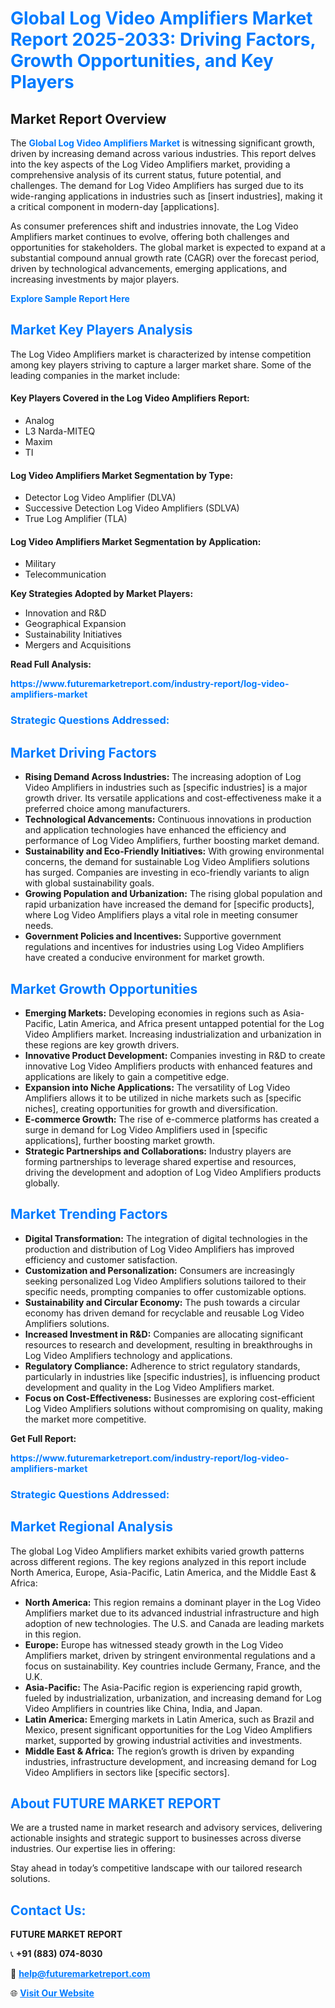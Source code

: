 <h1 style="color: #007BFF;">Global Log Video Amplifiers Market Report 2025-2033: Driving Factors, Growth Opportunities, and Key Players</h1>

<section id="overview">
<h2>Market Report Overview</h2>
<p>The <a href="https://www.futuremarketreport.com/industry-report/log-video-amplifiers-market" style="color: #007BFF; text-decoration: none;"><strong>Global Log Video Amplifiers Market</strong></a> is witnessing significant growth, driven by increasing demand across various industries. This report delves into the key aspects of the Log Video Amplifiers market, providing a comprehensive analysis of its current status, future potential, and challenges. The demand for Log Video Amplifiers has surged due to its wide-ranging applications in industries such as [insert industries], making it a critical component in modern-day [applications].</p>
<p>As consumer preferences shift and industries innovate, the Log Video Amplifiers market continues to evolve, offering both challenges and opportunities for stakeholders. The global market is expected to expand at a substantial compound annual growth rate (CAGR) over the forecast period, driven by technological advancements, emerging applications, and increasing investments by major players.</p>
</section>

<section id="overview">
<p><a href="https://www.futuremarketreport.com/request-sample/reportId=81504" style="color: #007BFF; text-decoration: none;"><strong>Explore Sample Report Here</strong></a></p>
</section>

<section id="key-players">
<h2 style="color: #007BFF;">Market Key Players Analysis</h2>
<p>The Log Video Amplifiers market is characterized by intense competition among key players striving to capture a larger market share. Some of the leading companies in the market include:</p>
<h4>Key Players Covered in the Log Video Amplifiers Report:</h4>
<ul><li>Analog</li><li>L3 Narda-MITEQ</li><li>Maxim</li><li>TI</li></ul>
<h4>Log Video Amplifiers Market Segmentation by Type:</h4>
<ul><li>Detector Log Video Amplifier (DLVA)</li><li>Successive Detection Log Video Amplifiers (SDLVA)</li><li>True Log Amplifier (TLA)</li></ul>

<h4>Log Video Amplifiers Market Segmentation by Application:</h4>
<ul><li>Military</li><li>Telecommunication</li></ul>
<p><strong>Key Strategies Adopted by Market Players:</strong></p>
<ul>
<li>Innovation and R&D</li>
<li>Geographical Expansion</li>
<li>Sustainability Initiatives</li>
<li>Mergers and Acquisitions</li>
</ul>
</section>

<section>
<p><strong>Read Full Analysis: </strong></p><a href="https://www.futuremarketreport.com/industry-report/log-video-amplifiers-market" style="color: #007BFF; text-decoration: none;"><strong>https://www.futuremarketreport.com/industry-report/log-video-amplifiers-market</strong></a>
<h3 style="color: #007BFF;">Strategic Questions Addressed:</h3>
</section>

<section id="driving-factors">
<h2 style="color: #007BFF;">Market Driving Factors</h2>
<ul>
<li><strong>Rising Demand Across Industries:</strong> The increasing adoption of Log Video Amplifiers in industries such as [specific industries] is a major growth driver. Its versatile applications and cost-effectiveness make it a preferred choice among manufacturers.</li>
<li><strong>Technological Advancements:</strong> Continuous innovations in production and application technologies have enhanced the efficiency and performance of Log Video Amplifiers, further boosting market demand.</li>
<li><strong>Sustainability and Eco-Friendly Initiatives:</strong> With growing environmental concerns, the demand for sustainable Log Video Amplifiers solutions has surged. Companies are investing in eco-friendly variants to align with global sustainability goals.</li>
<li><strong>Growing Population and Urbanization:</strong> The rising global population and rapid urbanization have increased the demand for [specific products], where Log Video Amplifiers plays a vital role in meeting consumer needs.</li>
<li><strong>Government Policies and Incentives:</strong> Supportive government regulations and incentives for industries using Log Video Amplifiers have created a conducive environment for market growth.</li>
</ul>
</section>

<section id="growth-opportunities">
<h2 style="color: #007BFF;">Market Growth Opportunities</h2>
<ul>
<li><strong>Emerging Markets:</strong> Developing economies in regions such as Asia-Pacific, Latin America, and Africa present untapped potential for the Log Video Amplifiers market. Increasing industrialization and urbanization in these regions are key growth drivers.</li>
<li><strong>Innovative Product Development:</strong> Companies investing in R&D to create innovative Log Video Amplifiers products with enhanced features and applications are likely to gain a competitive edge.</li>
<li><strong>Expansion into Niche Applications:</strong> The versatility of Log Video Amplifiers allows it to be utilized in niche markets such as [specific niches], creating opportunities for growth and diversification.</li>
<li><strong>E-commerce Growth:</strong> The rise of e-commerce platforms has created a surge in demand for Log Video Amplifiers used in [specific applications], further boosting market growth.</li>
<li><strong>Strategic Partnerships and Collaborations:</strong> Industry players are forming partnerships to leverage shared expertise and resources, driving the development and adoption of Log Video Amplifiers products globally.</li>
</ul>
</section>

<section id="trending-factors">
<h2 style="color: #007BFF;">Market Trending Factors</h2>
<ul>
<li><strong>Digital Transformation:</strong> The integration of digital technologies in the production and distribution of Log Video Amplifiers has improved efficiency and customer satisfaction.</li>
<li><strong>Customization and Personalization:</strong> Consumers are increasingly seeking personalized Log Video Amplifiers solutions tailored to their specific needs, prompting companies to offer customizable options.</li>
<li><strong>Sustainability and Circular Economy:</strong> The push towards a circular economy has driven demand for recyclable and reusable Log Video Amplifiers solutions.</li>
<li><strong>Increased Investment in R&D:</strong> Companies are allocating significant resources to research and development, resulting in breakthroughs in Log Video Amplifiers technology and applications.</li>
<li><strong>Regulatory Compliance:</strong> Adherence to strict regulatory standards, particularly in industries like [specific industries], is influencing product development and quality in the Log Video Amplifiers market.</li>
<li><strong>Focus on Cost-Effectiveness:</strong> Businesses are exploring cost-efficient Log Video Amplifiers solutions without compromising on quality, making the market more competitive.</li>
</ul>
</section>

<section>
<p><strong>Get Full Report: </strong></p><a href="https://www.futuremarketreport.com/industry-report/log-video-amplifiers-market" style="color: #007BFF; text-decoration: none;"><strong>https://www.futuremarketreport.com/industry-report/log-video-amplifiers-market</strong></a>
<h3 style="color: #007BFF;">Strategic Questions Addressed:</h3>
</section>


<section id="regional-analysis">
<h2 style="color: #007BFF;">Market Regional Analysis</h2>
<p>The global Log Video Amplifiers market exhibits varied growth patterns across different regions. The key regions analyzed in this report include North America, Europe, Asia-Pacific, Latin America, and the Middle East & Africa:</p>
<ul>
<li><strong>North America:</strong> This region remains a dominant player in the Log Video Amplifiers market due to its advanced industrial infrastructure and high adoption of new technologies. The U.S. and Canada are leading markets in this region.</li>
<li><strong>Europe:</strong> Europe has witnessed steady growth in the Log Video Amplifiers market, driven by stringent environmental regulations and a focus on sustainability. Key countries include Germany, France, and the U.K.</li>
<li><strong>Asia-Pacific:</strong> The Asia-Pacific region is experiencing rapid growth, fueled by industrialization, urbanization, and increasing demand for Log Video Amplifiers in countries like China, India, and Japan.</li>
<li><strong>Latin America:</strong> Emerging markets in Latin America, such as Brazil and Mexico, present significant opportunities for the Log Video Amplifiers market, supported by growing industrial activities and investments.</li>
<li><strong>Middle East & Africa:</strong> The region’s growth is driven by expanding industries, infrastructure development, and increasing demand for Log Video Amplifiers in sectors like [specific sectors].</li>
</ul>
</section>

<footer>
<h2 style="color: #007BFF;">About FUTURE MARKET REPORT</h2>
<p>We are a trusted name in market research and advisory services, delivering actionable insights and strategic support to businesses across diverse industries. Our expertise lies in offering:</p>

<p>Stay ahead in today’s competitive landscape with our tailored research solutions.</p>

<h2 style="color: #007BFF;">Contact Us:</h2>
<p><strong>FUTURE MARKET REPORT</strong></p>
<p>📞 <strong>+91 (883) 074-8030</strong></p>
<p>📧 <strong><a href="mailto:help@futuremarketreport.com" style="color: #007BFF;">help@futuremarketreport.com</a></strong></p>
<p>🌐 <strong><a href="https://www.futuremarketreport.com/" style="color: #007BFF;">Visit Our Website</a></strong></p>
</footer>